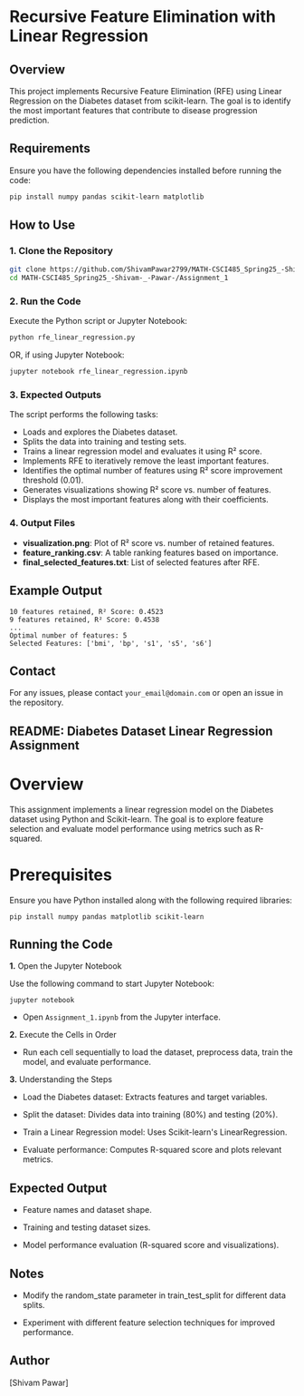 # Recursive Feature Elimination with Linear Regression

## Overview
This project implements Recursive Feature Elimination (RFE) using Linear Regression on the Diabetes dataset from scikit-learn. The goal is to identify the most important features that contribute to disease progression prediction.

## Requirements
Ensure you have the following dependencies installed before running the code:
```bash
pip install numpy pandas scikit-learn matplotlib
```

## How to Use
### 1. Clone the Repository
```bash
git clone https://github.com/ShivamPawar2799/MATH-CSCI485_Spring25_-Shivam-_-Pawar-.git
cd MATH-CSCI485_Spring25_-Shivam-_-Pawar-/Assignment_1
```

### 2. Run the Code
Execute the Python script or Jupyter Notebook:
```bash
python rfe_linear_regression.py
```
OR, if using Jupyter Notebook:
```bash
jupyter notebook rfe_linear_regression.ipynb
```

### 3. Expected Outputs
The script performs the following tasks:
- Loads and explores the Diabetes dataset.
- Splits the data into training and testing sets.
- Trains a linear regression model and evaluates it using R² score.
- Implements RFE to iteratively remove the least important features.
- Identifies the optimal number of features using R² score improvement threshold (0.01).
- Generates visualizations showing R² score vs. number of features.
- Displays the most important features along with their coefficients.

### 4. Output Files
- **visualization.png**: Plot of R² score vs. number of retained features.
- **feature_ranking.csv**: A table ranking features based on importance.
- **final_selected_features.txt**: List of selected features after RFE.

## Example Output
```
10 features retained, R² Score: 0.4523
9 features retained, R² Score: 0.4538
...
Optimal number of features: 5
Selected Features: ['bmi', 'bp', 's1', 's5', 's6']
```

## Contact
For any issues, please contact `your_email@domain.com` or open an issue in the repository.

## README: Diabetes Dataset Linear Regression Assignment ##

# Overview

This assignment implements a linear regression model on the Diabetes dataset using Python and Scikit-learn. The goal is to explore feature selection and evaluate model performance using metrics such as R-squared.


 # Prerequisites #

Ensure you have Python installed along with the following required libraries:

`pip install numpy pandas matplotlib scikit-learn`

## Running the Code

**1.** Open the Jupyter Notebook

Use the following command to start Jupyter Notebook:

`jupyter notebook`

- Open `Assignment_1.ipynb` from the Jupyter interface.

**2.** Execute the Cells in Order

- Run each cell sequentially to load the dataset, preprocess data, train the model, and evaluate performance.

**3.** Understanding the Steps

- Load the Diabetes dataset: Extracts features and target variables.

- Split the dataset: Divides data into training (80%) and testing (20%).

- Train a Linear Regression model: Uses Scikit-learn's LinearRegression.

- Evaluate performance: Computes R-squared score and plots relevant metrics.

## Expected Output

- Feature names and dataset shape.

- Training and testing dataset sizes.

- Model performance evaluation (R-squared score and visualizations).

## Notes

- Modify the random_state parameter in train_test_split for different data splits.

- Experiment with different feature selection techniques for improved performance.

## Author

[Shivam Pawar]
